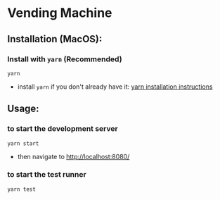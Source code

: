# Vending Machine


## Installation (MacOS):

### Install with `yarn` **(Recommended)**
```
yarn
```
- install `yarn` if you don't already have it: [yarn installation instructions](https://yarnpkg.com/en/docs/getting-started)

## Usage:

### to start the development server
```
yarn start
```

- then navigate to [http://localhost:8080/](http://localhost:8080/)

### to start the test runner
```
yarn test
```
